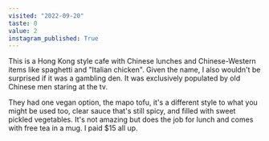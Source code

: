 ```yaml
---
visited: "2022-09-20"
taste: 0
value: 2
instagram_published: True
---
```


This is a Hong Kong style cafe with Chinese lunches and Chinese-Western items like spaghetti and "Italian chicken". Given the name, I also wouldn't be surprised if it was a gambling den. It was exclusively populated by old Chinese men staring at the tv.

They had one vegan option, the mapo tofu, it's a different style to what you might be used too, clear sauce that's still spicy, and filled with sweet pickled vegetables. It's not amazing but does the job for lunch and comes with free tea in a mug. I paid $15 all up.
